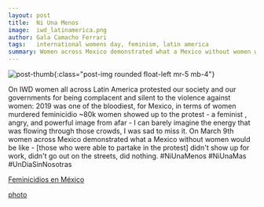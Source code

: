 ```yaml
---
layout: post
title:  Ni Una Menos
image:  iwd_latinamerica.png
author: Gala Camacho Ferrari
tags:   international womens day, feminism, latin america
summary: Women across Mexico demonstrated what a Mexico without women would be like
---
```


![post-thumb]({{site.baseurl}}/assets/images/thoughts/iwd_latinamerica.png){:class="post-img rounded float-left mr-5 mb-4"}

On IWD women all across Latin America protested our society and our governments for being complacent and silent to the violence against women: 2019 was one of the bloodiest, for Mexico, in terms of women murdered feminicidio ~80k women showed up to the protest - a feminist , angry, and powerful image from afar - I can barely imagine the energy that was flowing through those crowds, I was sad to miss it.
On March 9th women across Mexico demonstrated what a Mexico without women would be like - [those who were able to partake in the protest] didn't show up for work, didn't go out on the streets, did nothing.
\#NiUnaMenos \#NiUnaMas \#UnDiaSinNosotras


[Feminicidios en México](https://elpais.com/tag/c/63d2707764492e98c02d7e1abd8f9bc9)

[photo](https://twitter.com/Proud2bMexican/status/1236841733511577600)
